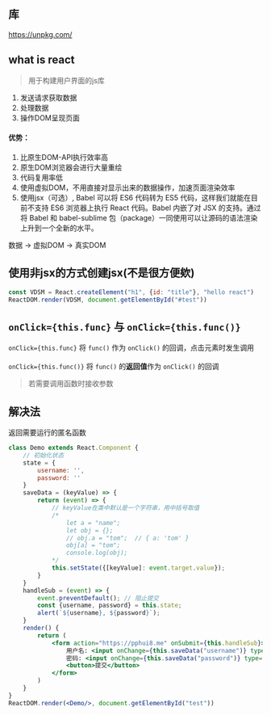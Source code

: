 ## 库
https://unpkg.com/  

## what is react
>  用于构建用户界面的js库
1. 发送请求获取数据
2. 处理数据
3. 操作DOM呈现页面

#### 优势：
1. 比原生DOM-API执行效率高
2. 原生DOM浏览器会进行大量重绘
3. 代码复用率低
4. 使用虚拟DOM，不用直接对显示出来的数据操作，加速页面渲染效率
5. 使用jsx（可选）, Babel 可以将 ES6 代码转为 ES5 代码，这样我们就能在目前不支持 ES6 浏览器上执行 React 代码。Babel 内嵌了对 JSX 的支持。通过将 Babel 和 babel-sublime 包（package）一同使用可以让源码的语法渲染上升到一个全新的水平。

数据 -> 虚拟DOM -> 真实DOM

## 使用非jsx的方式创建jsx(不是很方便欸)
```js
const VDSM = React.createElement("h1", {id: "title"}, "hello react")
ReactDOM.render(VDSM, document.getElementById("#test"))
```

## ```onClick={this.func}``` 与 ```onClick={this.func()}```
```onClick={this.func}```  将 ```func()``` 作为 ```onClick()``` 的回调，点击元素时发生调用  
<br>
```onClick={this.func()}``` 将 ```func()``` 的<b>返回值</b>作为 ```onClick()``` 的回调
> 若需要调用函数时接收参数

## 解决法
返回需要运行的匿名函数  

```jsx
class Demo extends React.Component {
    // 初始化状态
    state = {
        username: '',
        password: ''
    }
    saveData = (keyValue) => {
        return (event) => {
            // keyValue在类中默认是一个字符串，用中括号取值
            /*
                let a = "name";
                let obj = {};
                // obj.a = "tom";  // { a: 'tom' }
                obj[a] = "tom";
                console.log(obj);
            */
            this.setState({[keyValue]: event.target.value});
        }
    }
    handleSub = (event) => {
        event.preventDefault(); // 阻止提交
        const {username, password} = this.state;
        alert(`${username}, ${password}`);
    }
    render() {
        return (
            <form action="https://pphui8.me" onSubmit={this.handleSub}>
                用户名: <input onChange={this.saveData("username")} type="text" name="username" /><br />
                密码: <input onChange={this.saveData("password")} type="text" name="password" /><br />
                <button>提交</button>
            </form>
        )
    }
}
ReactDOM.render(<Demo/>, document.getElementById("test"))
```
